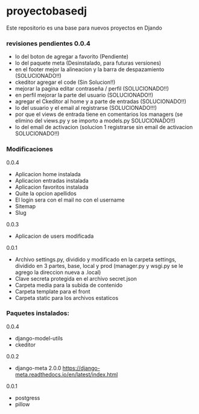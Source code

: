# proyectobasedj

Este repositorio es una base para nuevos proyectos en Djando

### revisiones pendientes 0.0.4
- lo del boton de agregar a favorito (Pendiente)
- lo del paquete meta (Desinstalado, para futuras versiones)
- en el footer mejor la alineacion y la barra de despazamiento (SOLUCIONADO!!)
- ckeditor agregar el code (Sin Solucion!!)
- mejorar la pagina editar contraseña / perfil (SOLUCIONADO!!)
- en perfil mejorar la parte del usuario (SOLUCIONADO!!)
- agregar el Ckeditor al home y a parte de entradas (SOLUCIONADO!!)
- lo del usuario y el email al registrarse (SOLUCIONADO!!!)
- por que el views de entrada tiene en comentarios los managers (se elimino del views.py y se importo a models.py SOLUCIONADO!!)
- lo del email de activacion (solucion 1 registrarse sin email de activacion SOLUCIONADO!!)


### Modificaciones
0.0.4
- Aplicacion home instalada
- Aplicacion entradas instalada
- Aplicacion favoritos instalada
- Quite la opcion apellidos
- El login sera con el mail no con el username
- Sitemap
- Slug
  
0.0.3
- Aplicacion de users modificada

0.0.1
- Archivo settings.py, dividido y modificado en la carpeta settings, dividido en 3 partes, base, local y prod (manager.py y wsgi.py se le agrego la direccion nueva a .local)
- Clave secreta protegida en el archivo secret.json
- Carpeta media para la subida de contenido
- Carpeta template para el front
- Carpeta static para los archivos estaticos 

### Paquetes instalados:
0.0.4
- django-model-utils
- ckeditor

0.0.2
- django-meta 2.0.0 https://django-meta.readthedocs.io/en/latest/index.html
  
0.0.1
- postgress
- pillow